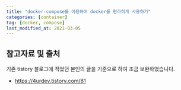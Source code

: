 ```yaml
---
title: "docker-compose를 이용하여 docker를 편라히게 사용하기"
categories: [container]
tag: [docker, compose]
last_modified_at: 2021-03-05
---
```



## 참고자료 및 출처

기존 tistory 블로그에 적었던 본인의 글을 기준으로 하여 조금 보완하였습니다.

- <https://4urdev.tistory.com/81>